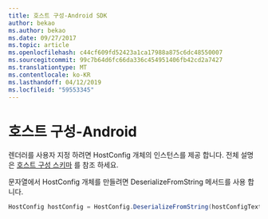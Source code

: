 ```yaml
---
title: 호스트 구성-Android SDK
author: bekao
ms.author: bekao
ms.date: 09/27/2017
ms.topic: article
ms.openlocfilehash: c44cf609fd52423a1ca17988a875c6dc48550007
ms.sourcegitcommit: 99c7b64d6fc66da336c454951406fb42cd2a7427
ms.translationtype: MT
ms.contentlocale: ko-KR
ms.lasthandoff: 04/12/2019
ms.locfileid: "59553345"
---
```

# <a name="host-config---android"></a>호스트 구성-Android

렌더러를 사용자 지정 하려면 HostConfig 개체의 인스턴스를 제공 합니다. 전체 설명은 [호스트 구성 스키마](../../../rendering-cards/host-config.md) 를 참조 하세요.

문자열에서 HostConfig 개체를 만들려면 DeserializeFromString 메서드를 사용 합니다.

```java
HostConfig hostConfig = HostConfig.DeserializeFromString(hostConfigText);
```